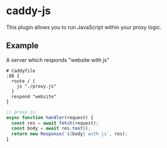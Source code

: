 # caddy-js

This plugin allows you to run JavaScript within your proxy logic.


## Example

A server which responds "website with js"

```Caddyfile
# Caddyfile
:80 {
  route / {
    js "./proxy.js"
  }
  respond "website"
}
```

```js
// proxy.js
async function handler(request) {
  const res = await fetch(request);
  const body = await res.text();
  return new Response(`${body} with js`, res);
}
```
